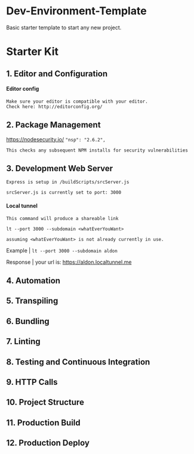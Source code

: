 # Dev-Environment-Template
Basic starter template to start any new project.

# Starter Kit

## 1. Editor and Configuration

#### Editor config
    Make sure your editor is compatible with your editor.
    Check here: http://editorconfig.org/

## 2. Package Management
https://nodesecurity.io/ `"nsp": "2.6.2",`

    This checks any subsequent NPM installs for security vulnerabilities


## 3. Development Web Server

    Express is setup in /buildScripts/srcServer.js

    srcServer.js is currently set to port: 3000

#### Local tunnel

    This command will produce a shareable link

`lt --port 3000 --subdomain <whatEverYouWant>`

    assuming <whatEverYouWant> is not already currently in use.

Example |  `lt --port 3000 --subdomain aldon`

Response | your url is: https://aldon.localtunnel.me

## 4. Automation

## 5. Transpiling

## 6. Bundling

## 7. Linting

## 8. Testing and Continuous Integration

## 9. HTTP Calls

## 10. Project Structure

## 11. Production Build

## 12. Production Deploy
